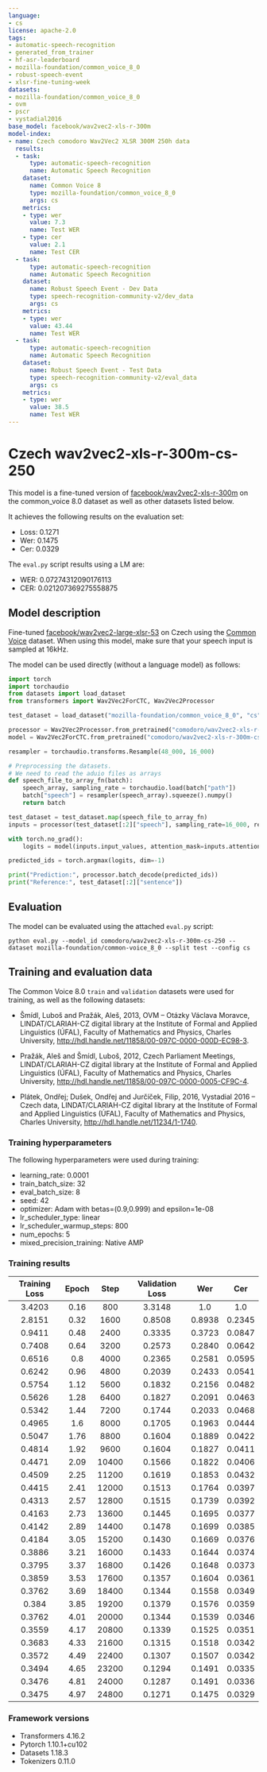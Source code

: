```yaml
---
language:
- cs
license: apache-2.0
tags:
- automatic-speech-recognition
- generated_from_trainer
- hf-asr-leaderboard
- mozilla-foundation/common_voice_8_0
- robust-speech-event
- xlsr-fine-tuning-week
datasets:
- mozilla-foundation/common_voice_8_0
- ovm
- pscr
- vystadial2016
base_model: facebook/wav2vec2-xls-r-300m
model-index:
- name: Czech comodoro Wav2Vec2 XLSR 300M 250h data
  results:
  - task:
      type: automatic-speech-recognition
      name: Automatic Speech Recognition
    dataset:
      name: Common Voice 8
      type: mozilla-foundation/common_voice_8_0
      args: cs
    metrics:
    - type: wer
      value: 7.3
      name: Test WER
    - type: cer
      value: 2.1
      name: Test CER
  - task:
      type: automatic-speech-recognition
      name: Automatic Speech Recognition
    dataset:
      name: Robust Speech Event - Dev Data
      type: speech-recognition-community-v2/dev_data
      args: cs
    metrics:
    - type: wer
      value: 43.44
      name: Test WER
  - task:
      type: automatic-speech-recognition
      name: Automatic Speech Recognition
    dataset:
      name: Robust Speech Event - Test Data
      type: speech-recognition-community-v2/eval_data
      args: cs
    metrics:
    - type: wer
      value: 38.5
      name: Test WER
---
```


# Czech wav2vec2-xls-r-300m-cs-250

This model is a fine-tuned version of [facebook/wav2vec2-xls-r-300m](https://huggingface.co/facebook/wav2vec2-xls-r-300m) on the common_voice 8.0 dataset as well as other datasets listed below.

It achieves the following results on the evaluation set:
- Loss: 0.1271
- Wer: 0.1475
- Cer: 0.0329

The `eval.py` script results using a LM are:
- WER: 0.07274312090176113
- CER: 0.021207369275558875

## Model description

Fine-tuned [facebook/wav2vec2-large-xlsr-53](https://huggingface.co/facebook/wav2vec2-large-xlsr-53) on Czech using the [Common Voice](https://huggingface.co/datasets/common_voice) dataset.
When using this model, make sure that your speech input is sampled at 16kHz.


The model can be used directly (without a language model) as follows:

```python
import torch
import torchaudio
from datasets import load_dataset
from transformers import Wav2Vec2ForCTC, Wav2Vec2Processor

test_dataset = load_dataset("mozilla-foundation/common_voice_8_0", "cs", split="test[:2%]")

processor = Wav2Vec2Processor.from_pretrained("comodoro/wav2vec2-xls-r-300m-cs-250")
model = Wav2Vec2ForCTC.from_pretrained("comodoro/wav2vec2-xls-r-300m-cs-250")

resampler = torchaudio.transforms.Resample(48_000, 16_000)

# Preprocessing the datasets.
# We need to read the aduio files as arrays
def speech_file_to_array_fn(batch):
	speech_array, sampling_rate = torchaudio.load(batch["path"])
	batch["speech"] = resampler(speech_array).squeeze().numpy()
	return batch

test_dataset = test_dataset.map(speech_file_to_array_fn)
inputs = processor(test_dataset[:2]["speech"], sampling_rate=16_000, return_tensors="pt", padding=True)

with torch.no_grad():
	logits = model(inputs.input_values, attention_mask=inputs.attention_mask).logits

predicted_ids = torch.argmax(logits, dim=-1)

print("Prediction:", processor.batch_decode(predicted_ids))
print("Reference:", test_dataset[:2]["sentence"])
```

## Evaluation

The model can be evaluated using the attached `eval.py` script:
```
python eval.py --model_id comodoro/wav2vec2-xls-r-300m-cs-250 --dataset mozilla-foundation/common-voice_8_0 --split test --config cs
```

## Training and evaluation data

The Common Voice 8.0 `train` and `validation` datasets were used for training, as well as the following datasets:

- Šmídl, Luboš and Pražák, Aleš, 2013, OVM – Otázky Václava Moravce, LINDAT/CLARIAH-CZ digital library at the Institute of Formal and Applied Linguistics (ÚFAL), Faculty of Mathematics and Physics, Charles University, http://hdl.handle.net/11858/00-097C-0000-000D-EC98-3.

- Pražák, Aleš and Šmídl, Luboš, 2012, Czech Parliament Meetings, LINDAT/CLARIAH-CZ digital library at the Institute of Formal and Applied Linguistics (ÚFAL), Faculty of Mathematics and Physics, Charles University, http://hdl.handle.net/11858/00-097C-0000-0005-CF9C-4.

- Plátek, Ondřej; Dušek, Ondřej and Jurčíček, Filip, 2016, Vystadial 2016 – Czech data, LINDAT/CLARIAH-CZ digital library at the Institute of Formal and Applied Linguistics (ÚFAL), Faculty of Mathematics and Physics, Charles University, http://hdl.handle.net/11234/1-1740.


### Training hyperparameters

The following hyperparameters were used during training:
- learning_rate: 0.0001
- train_batch_size: 32
- eval_batch_size: 8
- seed: 42
- optimizer: Adam with betas=(0.9,0.999) and epsilon=1e-08
- lr_scheduler_type: linear
- lr_scheduler_warmup_steps: 800
- num_epochs: 5
- mixed_precision_training: Native AMP

### Training results

| Training Loss | Epoch | Step  | Validation Loss | Wer    | Cer    |
|:-------------:|:-----:|:-----:|:---------------:|:------:|:------:|
| 3.4203        | 0.16  | 800   | 3.3148          | 1.0    | 1.0    |
| 2.8151        | 0.32  | 1600  | 0.8508          | 0.8938 | 0.2345 |
| 0.9411        | 0.48  | 2400  | 0.3335          | 0.3723 | 0.0847 |
| 0.7408        | 0.64  | 3200  | 0.2573          | 0.2840 | 0.0642 |
| 0.6516        | 0.8   | 4000  | 0.2365          | 0.2581 | 0.0595 |
| 0.6242        | 0.96  | 4800  | 0.2039          | 0.2433 | 0.0541 |
| 0.5754        | 1.12  | 5600  | 0.1832          | 0.2156 | 0.0482 |
| 0.5626        | 1.28  | 6400  | 0.1827          | 0.2091 | 0.0463 |
| 0.5342        | 1.44  | 7200  | 0.1744          | 0.2033 | 0.0468 |
| 0.4965        | 1.6   | 8000  | 0.1705          | 0.1963 | 0.0444 |
| 0.5047        | 1.76  | 8800  | 0.1604          | 0.1889 | 0.0422 |
| 0.4814        | 1.92  | 9600  | 0.1604          | 0.1827 | 0.0411 |
| 0.4471        | 2.09  | 10400 | 0.1566          | 0.1822 | 0.0406 |
| 0.4509        | 2.25  | 11200 | 0.1619          | 0.1853 | 0.0432 |
| 0.4415        | 2.41  | 12000 | 0.1513          | 0.1764 | 0.0397 |
| 0.4313        | 2.57  | 12800 | 0.1515          | 0.1739 | 0.0392 |
| 0.4163        | 2.73  | 13600 | 0.1445          | 0.1695 | 0.0377 |
| 0.4142        | 2.89  | 14400 | 0.1478          | 0.1699 | 0.0385 |
| 0.4184        | 3.05  | 15200 | 0.1430          | 0.1669 | 0.0376 |
| 0.3886        | 3.21  | 16000 | 0.1433          | 0.1644 | 0.0374 |
| 0.3795        | 3.37  | 16800 | 0.1426          | 0.1648 | 0.0373 |
| 0.3859        | 3.53  | 17600 | 0.1357          | 0.1604 | 0.0361 |
| 0.3762        | 3.69  | 18400 | 0.1344          | 0.1558 | 0.0349 |
| 0.384         | 3.85  | 19200 | 0.1379          | 0.1576 | 0.0359 |
| 0.3762        | 4.01  | 20000 | 0.1344          | 0.1539 | 0.0346 |
| 0.3559        | 4.17  | 20800 | 0.1339          | 0.1525 | 0.0351 |
| 0.3683        | 4.33  | 21600 | 0.1315          | 0.1518 | 0.0342 |
| 0.3572        | 4.49  | 22400 | 0.1307          | 0.1507 | 0.0342 |
| 0.3494        | 4.65  | 23200 | 0.1294          | 0.1491 | 0.0335 |
| 0.3476        | 4.81  | 24000 | 0.1287          | 0.1491 | 0.0336 |
| 0.3475        | 4.97  | 24800 | 0.1271          | 0.1475 | 0.0329 |

### Framework versions

- Transformers 4.16.2
- Pytorch 1.10.1+cu102
- Datasets 1.18.3
- Tokenizers 0.11.0
